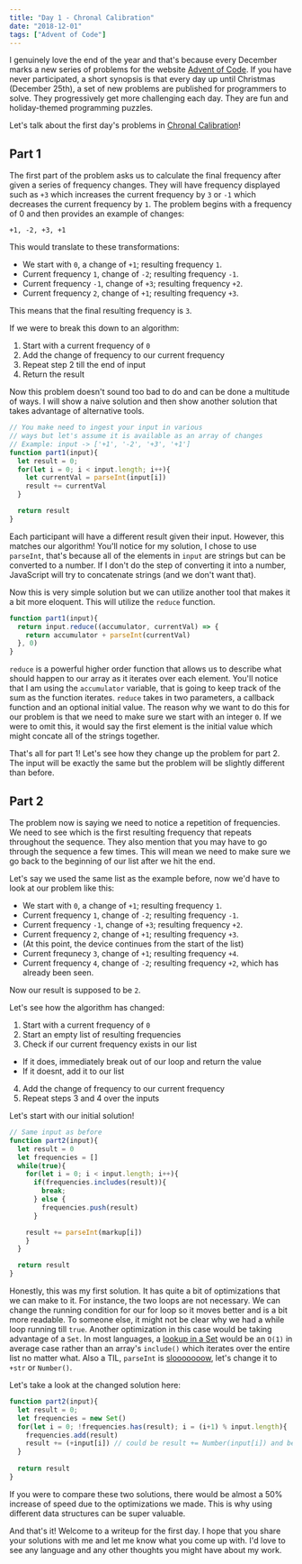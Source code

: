 ```yaml
---
title: "Day 1 - Chronal Calibration"
date: "2018-12-01"
tags: ["Advent of Code"]
---
```


I genuinely love the end of the year and that's because every December marks a 
new series of problems for the website [Advent of Code][1]. If you have never
participated, a short synopsis is that every day up until Christmas (December 25th),
a set of new problems are published for programmers to solve. They progressively 
get more challenging each day. They are fun and holiday-themed programming puzzles.

Let's talk about the first day's problems in [Chronal Calibration][2]!

## Part 1
The first part of the problem asks us to calculate the final frequency after 
given a series of frequency changes. They will have frequency displayed such as
`+3` which increases the current frequency by `3` or `-1` which decreases the
current frequency by `1`. The problem begins with a frequency of 0 and then 
provides an example of changes:

```
+1, -2, +3, +1
```

This would translate to these transformations:

- We start with `0`, a change of `+1`; resulting frequency `1`.
- Current frequency `1`, change of `-2`; resulting frequency `-1`.
- Current frequency `-1`, change of `+3`; resulting frequency `+2`.
- Current frequency `2`, change of `+1`; resulting frequency `+3`.

This means that the final resulting frequency is `3`.

If we were to break this down to an algorithm:

1. Start with a current frequency of `0`
2. Add the change of frequency to our current frequency
3. Repeat step 2 till the end of input
4. Return the result

Now this problem doesn't sound too bad to do and can be done a multitude of ways.
I will show a naive solution and then show another solution that takes advantage
of alternative tools.

```js
// You make need to ingest your input in various 
// ways but let's assume it is available as an array of changes
// Example: input -> ['+1', '-2', '+3', '+1']
function part1(input){
  let result = 0;
  for(let i = 0; i < input.length; i++){
    let currentVal = parseInt(input[i])
    result += currentVal
  }

  return result
}
```

Each participant will have a different result given their input. However, this
matches our algorithm! You'll notice for my solution, I chose to use `parseInt`,
that's because all of the elements in `input` are strings but can be converted
to a number. If I don't do the step of converting it into a number, JavaScript
will try to concatenate strings (and we don't want that).

Now this is very simple solution but we can utilize another tool that makes it 
a bit more eloquent. This will utilize the `reduce` function.

```js
function part1(input){
  return input.reduce((accumulator, currentVal) => {
    return accumulator + parseInt(currentVal)
  }, 0)
}
```

`reduce` is a powerful higher order function that allows us to describe
what should happen to our array as it iterates over each element. You'll notice
that I am using the `accumulator` variable, that is going to keep track of
the sum as the function iterates. `reduce` takes in two parameters, a callback
function and an optional initial value. The reason why we want to do this
for our problem is that we need to make sure we start with an integer `0`. If 
we were to omit this, it would say the first element is the initial value which
might concate all of the strings together.

That's all for part 1! Let's see how they change up the problem for part 2. The
input will be exactly the same but the problem will be slightly different than
before.

## Part 2
The problem now is saying we need to notice a repetition of frequencies. We need
to see which is the first resulting frequency that repeats throughout the sequence.
They also mention that you may have to go through the sequence a few times. This
will mean we need to make sure we go back to the beginning of our list after we
hit the end.

Let's say we used the same list as the example before, now we'd have to look at
our problem like this:

- We start with `0`, a change of `+1`; resulting frequency `1`.
- Current frequency `1`, change of `-2`; resulting frequency `-1`.
- Current frequency `-1`, change of `+3`; resulting frequency `+2`.
- Current frequency `2`, change of `+1`; resulting frequency `+3`.
- (At this point, the device continues from the start of the list)
- Current frequnecy `3`, change of `+1`; resulting frequency `+4`.
- Current frequency `4`, change of `-2`; resulting frequency `+2`,
which has already been seen.

Now our result is supposed to be `2`.

Let's see how the algorithm has changed:

1. Start with a current frequency of `0`
2. Start an empty list of resulting frequencies
3. Check if our current frequency exists in our list
  - If it does, immediately break out of our loop and return the value
  - If it doesnt, add it to our list
4. Add the change of frequency to our current frequency
5. Repeat steps 3 and 4 over the inputs

Let's start with our initial solution!

```js
// Same input as before
function part2(input){
  let result = 0
  let frequencies = []
  while(true){
    for(let i = 0; i < input.length; i++){
      if(frequencies.includes(result)){
        break;
      } else {
        frequencies.push(result)
      }

    result += parseInt(markup[i])
    }
  }

  return result
}
```

Honestly, this was my first solution. It has quite a bit
of optimizations that we can make to it. For instance, the two loops
are not necessary. We can change the running condition for our for loop
so it moves better and is a bit more readable. To someone else, it might
not be clear why we had a while loop running till `true`. Another optimization
in this case would be taking advantage of a `Set`. In most languages, a [lookup
in a Set][4] would be an `O(1)` in average case rather than an array's `include()` 
which iterates over the entire list no matter what. Also a TIL, `parseInt` is 
[slooooooow][3], let's change it to `+str` or `Number()`.

Let's take a look at the changed solution here:
```js
function part2(input){
  let result = 0;
  let frequencies = new Set()
  for(let i = 0; !frequencies.has(result); i = (i+1) % input.length){
    frequencies.add(result)
    result += (+input[i]) // could be result += Number(input[i]) and be just as fast
  }
  
  return result
}
```

If you were to compare these two solutions, there would be almost a 50% increase
of speed due to the optimizations we made. This is why using different data
structures can be super valuable.


And that's it! Welcome to a writeup for the first day. I hope that you share your
solutions with me and let me know what you come up with. I'd love to see any
language and any other thoughts you might have about my work.


[1]: https://adventofcode.com/2018
[2]: https://adventofcode.com/2018/day/1
[3]: http://phrogz.net/js/string_to_number.html
[4]: http://bigocheatsheet.com/